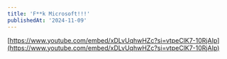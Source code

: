 ```yaml
---
title: 'F**k Microsoft!!!'
publishedAt: '2024-11-09'
---
```


[https://www.youtube.com/embed/xDLvUqhwHZc?si=vtpeClK7-10RjAIp](https://www.youtube.com/embed/xDLvUqhwHZc?si=vtpeClK7-10RjAIp)